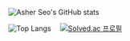 ![Asher Seo's GitHub stats](https://github-readme-stats.vercel.app/api?username=beomxtone&hide=contribs,prs&show_icons=true)

![Top Langs](https://github-readme-stats.vercel.app/api/top-langs/?username=beomxtone&layout=compact)
 [![Solved.ac 프로필](http://mazassumnida.wtf/api/v2/generate_badge?boj=beomxtone)](https://solved.ac/beomxtone)
